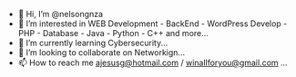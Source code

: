 - 👋 Hi, I’m @nelsongnza
- 👀 I’m interested in WEB Development - BackEnd - WordPress Develop - PHP - Database - Java - Python - C++ and more...
- 🌱 I’m currently learning Cybersecurity...
- 💞️ I’m looking to collaborate on Networkign...
- 📫 How to reach me ajesusg@hotmail.com / winallforyou@gmail.com ...

<!---
nelsongnza/nelsongnza is a ✨ special ✨ repository because its `README.md` (this file) appears on your GitHub profile.
You can click the Preview link to take a look at your changes.
--->
